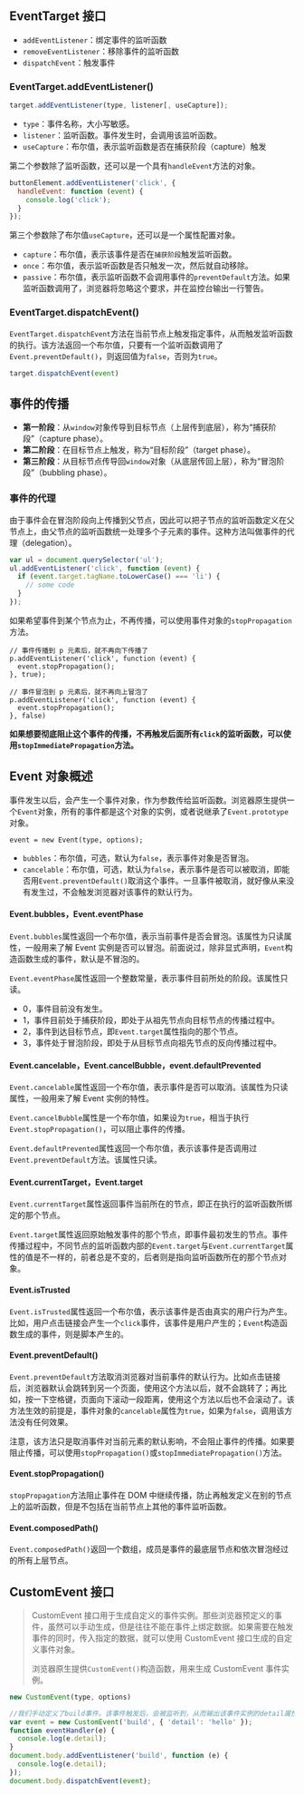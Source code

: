 ## EventTarget 接口

- `addEventListener`：绑定事件的监听函数
- `removeEventListener`：移除事件的监听函数
- `dispatchEvent`：触发事件

### EventTarget.addEventListener()

```javascript
target.addEventListener(type, listener[, useCapture]);
```

- `type`：事件名称，大小写敏感。
- `listener`：监听函数。事件发生时，会调用该监听函数。
- `useCapture`：布尔值，表示监听函数是否在捕获阶段（capture）触发

第二个参数除了监听函数，还可以是一个具有`handleEvent`方法的对象。

```javascript
buttonElement.addEventListener('click', {
  handleEvent: function (event) {
    console.log('click');
  }
});
```

第三个参数除了布尔值`useCapture`，还可以是一个属性配置对象。

- `capture`：布尔值，表示该事件是否在`捕获阶段`触发监听函数。
- `once`：布尔值，表示监听函数是否只触发一次，然后就自动移除。
- `passive`：布尔值，表示监听函数不会调用事件的`preventDefault`方法。如果监听函数调用了，浏览器将忽略这个要求，并在监控台输出一行警告。

### EventTarget.dispatchEvent()

`EventTarget.dispatchEvent`方法在当前节点上触发指定事件，从而触发监听函数的执行。该方法返回一个布尔值，只要有一个监听函数调用了`Event.preventDefault()`，则返回值为`false`，否则为`true`。

```javascript
target.dispatchEvent(event)
```

## 事件的传播

- **第一阶段**：从`window`对象传导到目标节点（上层传到底层），称为“捕获阶段”（capture phase）。
- **第二阶段**：在目标节点上触发，称为“目标阶段”（target phase）。
- **第三阶段**：从目标节点传导回`window`对象（从底层传回上层），称为“冒泡阶段”（bubbling phase）。

### 事件的代理

由于事件会在冒泡阶段向上传播到父节点，因此可以把子节点的监听函数定义在父节点上，由父节点的监听函数统一处理多个子元素的事件。这种方法叫做事件的代理（delegation）。

```javascript
var ul = document.querySelector('ul');
ul.addEventListener('click', function (event) {
  if (event.target.tagName.toLowerCase() === 'li') {
    // some code
  }
});
```

如果希望事件到某个节点为止，不再传播，可以使用事件对象的`stopPropagation`方法。

```
// 事件传播到 p 元素后，就不再向下传播了
p.addEventListener('click', function (event) {
  event.stopPropagation();
}, true);

// 事件冒泡到 p 元素后，就不再向上冒泡了
p.addEventListener('click', function (event) {
  event.stopPropagation();
}, false)
```

**如果想要彻底阻止这个事件的传播，不再触发后面所有`click`的监听函数，可以使用`stopImmediatePropagation`方法。**

## Event 对象概述

事件发生以后，会产生一个事件对象，作为参数传给监听函数。浏览器原生提供一个`Event`对象，所有的事件都是这个对象的实例，或者说继承了`Event.prototype`对象。

```
event = new Event(type, options);
```

- `bubbles`：布尔值，可选，默认为`false`，表示事件对象是否冒泡。
- `cancelable`：布尔值，可选，默认为`false`，表示事件是否可以被取消，即能否用`Event.preventDefault()`取消这个事件。一旦事件被取消，就好像从来没有发生过，不会触发浏览器对该事件的默认行为。

#### Event.bubbles，Event.eventPhase

`Event.bubbles`属性返回一个布尔值，表示当前事件是否会冒泡。该属性为只读属性，一般用来了解 Event 实例是否可以冒泡。前面说过，除非显式声明，`Event`构造函数生成的事件，默认是不冒泡的。

`Event.eventPhase`属性返回一个整数常量，表示事件目前所处的阶段。该属性只读。

- 0，事件目前没有发生。
- 1，事件目前处于捕获阶段，即处于从祖先节点向目标节点的传播过程中。
- 2，事件到达目标节点，即`Event.target`属性指向的那个节点。
- 3，事件处于冒泡阶段，即处于从目标节点向祖先节点的反向传播过程中。

#### Event.cancelable，Event.cancelBubble，event.defaultPrevented

`Event.cancelable`属性返回一个布尔值，表示事件是否可以取消。该属性为只读属性，一般用来了解 Event 实例的特性。

`Event.cancelBubble`属性是一个布尔值，如果设为`true`，相当于执行`Event.stopPropagation()`，可以阻止事件的传播。

`Event.defaultPrevented`属性返回一个布尔值，表示该事件是否调用过`Event.preventDefault`方法。该属性只读。

#### Event.currentTarget，Event.target

`Event.currentTarget`属性返回事件当前所在的节点，即正在执行的监听函数所绑定的那个节点。

`Event.target`属性返回原始触发事件的那个节点，即事件最初发生的节点。事件传播过程中，不同节点的监听函数内部的`Event.target`与`Event.currentTarget`属性的值是不一样的，前者总是不变的，后者则是指向监听函数所在的那个节点对象。

#### Event.isTrusted

`Event.isTrusted`属性返回一个布尔值，表示该事件是否由真实的用户行为产生。比如，用户点击链接会产生一个`click`事件，该事件是用户产生的；`Event`构造函数生成的事件，则是脚本产生的。

#### Event.preventDefault()

`Event.preventDefault`方法取消浏览器对当前事件的默认行为。比如点击链接后，浏览器默认会跳转到另一个页面，使用这个方法以后，就不会跳转了；再比如，按一下空格键，页面向下滚动一段距离，使用这个方法以后也不会滚动了。该方法生效的前提是，事件对象的`cancelable`属性为`true`，如果为`false`，调用该方法没有任何效果。

注意，该方法只是取消事件对当前元素的默认影响，不会阻止事件的传播。如果要阻止传播，可以使用`stopPropagation()`或`stopImmediatePropagation()`方法。

#### Event.stopPropagation()

`stopPropagation`方法阻止事件在 DOM 中继续传播，防止再触发定义在别的节点上的监听函数，但是不包括在当前节点上其他的事件监听函数。

#### Event.composedPath()

`Event.composedPath()`返回一个数组，成员是事件的最底层节点和依次冒泡经过的所有上层节点。

## CustomEvent 接口

> CustomEvent 接口用于生成自定义的事件实例。那些浏览器预定义的事件，虽然可以手动生成，但是往往不能在事件上绑定数据。如果需要在触发事件的同时，传入指定的数据，就可以使用 CustomEvent 接口生成的自定义事件对象。
>
> 浏览器原生提供`CustomEvent()`构造函数，用来生成 CustomEvent 事件实例。

```javascript
new CustomEvent(type, options)
```

```javascript
//我们手动定义了build事件。该事件触发后，会被监听到，从而输出该事件实例的detail属性（即字符串hello）。
var event = new CustomEvent('build', { 'detail': 'hello' });
function eventHandler(e) {
  console.log(e.detail);
}
document.body.addEventListener('build', function (e) {
  console.log(e.detail);
});
document.body.dispatchEvent(event);
```
